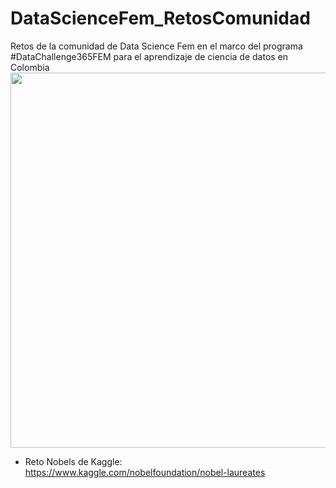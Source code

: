 # DataScienceFem_RetosComunidad
Retos de la comunidad de Data Science Fem en el marco del programa #DataChallenge365FEM para el aprendizaje de ciencia de datos en Colombia 
<img src="https://pbs.twimg.com/media/Em0D4k8W8AAIVQq.jpg" width="600">

- Reto Nobels de Kaggle:
https://www.kaggle.com/nobelfoundation/nobel-laureates
